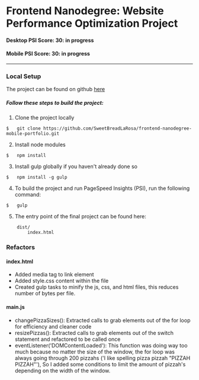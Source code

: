 # Frontend Nanodegree: Website Performance Optimization Project

#### Desktop PSI Score: 30: in progress
#### Mobile PSI Score: 30: in progress

---

### Local Setup

The project can be found on github [here](https://github.com/SweeetBreadLaRosa/frontend-nanodegree-mobile-portfolio)

##### Follow these steps to build the project:

1. Clone the project locally
```
$   git clone https://github.com/SweetBreadLaRosa/frontend-nanodegree-mobile-portfolio.git
```
2. Install node modules
```
$   npm install
```
3. Install gulp globally if you haven't already done so
```
$   npm install -g gulp
```
4. To build the project and run PageSpeed Insights (PSI), run the following command:
```
$   gulp
```
5. The entry point of the final project can be found here:
```
    dist/
        index.html
```

### Refactors

#### index.html

* Added media tag to link element
* Added style.css content within the file
* Created gulp tasks to minify the js, css, and html files, this reduces number of bytes per file.

#### main.js

* changePizzaSizes(): Extracted calls to grab elements out of the for loop for efficiency and cleaner code
* resizePizzas(): Extracted calls to grab elements out of the switch statement and refactored to be called once
* eventListener('DOMContentLoaded'): This function was doing way too much because no matter the size of the
window, the for loop was always going through 200 pizzahs ('I like spelling pizza pizzah "PIZZAH PIZZAH"'),
So I added some conditions to limit the amount of pizzah's depending on the width of the window.